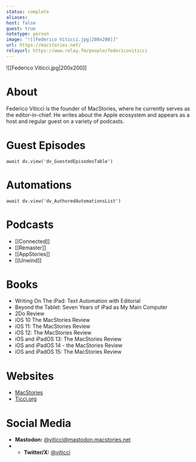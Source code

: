 ```yaml
---
status: complete
aliases: 
host: false
guest: true
notetype: person
image: "![[Federico Viticci.jpg|200x200]]"
url: https://macstories.net/
relayurl: https://www.relay.fm/people/federicoviticci
---
```


![[Federico Viticci.jpg|200x200]]

# About
Federico Viticci is the founder of MacStories, where he currently serves as the editor-in-chief. He writes about the Apple ecosystem and appears as a host and regular guest on a variety of podcasts.

# Guest Episodes
```dataviewjs
await dv.view('dv_GuestedEpisodesTable')
```
# Automations
```dataviewjs
await dv.view('dv_AuthoredAutomationsList')
```

# Podcasts
- [[Connected]]
- [[Remaster]]
- [[AppStories]]
- [[Unwind]]

# Books
- Writing On The iPad: Text Automation with Editorial
- Beyond the Tablet: Seven Years of iPad as My Main Computer
- 2Do Review
- iOS 10 The MacStories Review
- iOS 11: The MacStories Review
- iOS 12: The MacStories Review
- iOS and iPadOS 13: The MacStories Review
- iOS and iPadOS 14 - the MacStories Review
- iOS and iPadOS 15: The MacStories Review

# Websites
- [MacStories](https://macstories.net)
- [Ticci.org](http://ticci.org)

# Social Media
- **Mastodon:** [@viticci@mastodon.macstories.net](https://mastodon.macstories.net/@viticci)
- - **Twitter/X:** [@viticci](https://twitter.com/viticci)